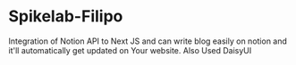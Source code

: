 # Spikelab-Filipo
Integration of Notion API to Next JS and can write blog easily on notion and it'll automatically get updated on Your website. Also Used DaisyUI
